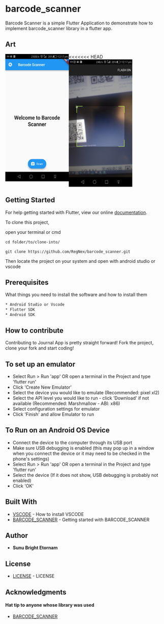 # barcode_scanner

Barcode Scanner is a simple Flutter Application to demonstrate how to implement barcode_scanner library in a flutter app. 


## Art
<<<<<<< HEAD
<img align="left" src="https://github.com/RegNex/barcode_scanner/blob/master/SCREENSHOTS/1.png" width="200" height="400"/>
<img align="center" src="https://github.com/RegNex/barcode_scanner/blob/master/SCREENSHOTS/2.png" width="200" height="400"/>



## Getting Started

For help getting started with Flutter, view our online
[documentation](https://flutter.io/).

To clone this project,

open your terminal or cmd

```
cd folder/to/clone-into/
```

```
git clone https://github.com/RegNex/barcode_scanner.git
```

Then 
locate the project on your system and open with android studio or vscode


## Prerequisites

What things you need to install the software and how to install them

```
* Android Studio or Vscode
* Flutter SDK
* Android SDK
```

## How to contribute
Contributing to Journal App is pretty straight forward! Fork the project, clone your fork and start coding!


## To set up an emulator
* Select Run > Run 'app' OR open a terminal in the Project and type 'flutter run'
* Click 'Create New Emulator'
* Select the device you would like to emulate (Recommended: pixel xl2)
* Select the API level you would like to run - click 'Download' if not available (Recommended: Marshmallow - ABI: x86)
* Select configuration settings for emulator
* Click 'Finish' and allow Emulator to run

## To Run on an Android OS Device
* Connect the device to the computer through its USB port
* Make sure USB debugging is enabled (this may pop up in a window when you connect the device or it may need to be checked in the phone's settings)
* Select Run > Run 'app' OR open a terminal in the Project and type 'flutter run'
* Select the device (If it does not show, USB debugging is probably not enabled)
* Click 'OK'

## Built With

* [VSCODE](https://code.visualstudio.com/) - How to install VSCODE
* [BARCODE_SCANNER](https://pub.dartlang.org/packages/barcode_scan#-readme-tab-) - Getting started with BARCODE_SCANNER


## Author

* **Sunu Bright Etornam** 


## License

* [LICENSE](https://github.com/RegNex/barcode_scanner/blob/master/SCREENSHOTS/2.png) - LICENSE

## Acknowledgments
#### Hat tip to anyone whose library was used
* [BARCODE_SCANNER](https://pub.dartlang.org/packages/barcode_scan#-readme-tab-)
